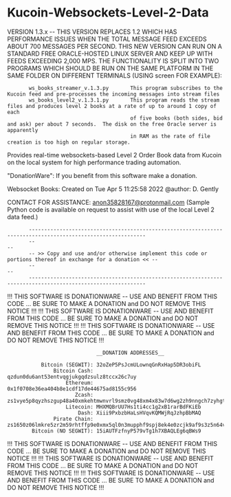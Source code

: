 # Kucoin-Websockets-Level-2-Data


VERSION 1.3.x -- THIS VERSION REPLACES 1.2 WHICH HAS PERFORMANCE ISSUES WHEN THE TOTAL MESSAGE FEED EXCEEDS ABOUT 700 MESSAGES PER SECOND.  THIS NEW VERSION CAN RUN ON A STANDARD FREE ORACLE-HOSTED LINUX SERVER AND KEEP UP WITH FEEDS EXCEEDING 2,000 MPS.  THE FUNCTIONALITY IS SPLIT INTO TWO PROGRAMS WHICH SHOULD BE RUN ON THE SAME PLATFORM IN THE SAME FOLDER ON DIFFERENT TERMINALS (USING screen FOR EXAMPLE):

           ws_books_streamer_v.1.3.py       This program subscribes to the Kucoin feed and pre-processes the incoming messages into stream files
           ws_books_level2_v.1.3.1.py       This program reads the stream files and produces level 2 books at a rate of up to around 1 copy of each
                                            of five books (both sides, bid and ask) per about 7 seconds.  The disk on the free Oracle server is apparently
                                            in RAM as the rate of file creation is too high on regular storage.
                                            


Provides real-time websockets-based Level 2 Order Book data from Kucoin on the local system for high performance trading automation.

"DonationWare": If you benefit from this software make a donation.


Websocket Books: Created on Tue Apr  5 11:25:58 2022
@author: D. Gently


CONTACT FOR ASSISTANCE: anon35828167@protonmail.com
(Sample Python code is available on request to assist with use of the local Level 2 data feed.)



           ------------------------------------------------------------------------------------------------------------
           --                                                                                                        --
           -- >> Copy and use and/or otherwise implement this code or portions thereof in exchange for a donation << --
           --                                                                                                        --
           ------------------------------------------------------------------------------------------------------------


!!! THIS SOFTWARE IS DONATIONWARE -- USE AND BENEFIT FROM THIS CODE ... BE SURE TO MAKE A DONATION and DO NOT REMOVE THIS NOTICE !!!
!!! THIS SOFTWARE IS DONATIONWARE -- USE AND BENEFIT FROM THIS CODE ... BE SURE TO MAKE A DONATION and DO NOT REMOVE THIS NOTICE !!!
!!! THIS SOFTWARE IS DONATIONWARE -- USE AND BENEFIT FROM THIS CODE ... BE SURE TO MAKE A DONATION and DO NOT REMOVE THIS NOTICE !!!

                                 __DONATION ADDRESSES__

               Bitcoin (SEGWIT): 32oZeP5PsJcmULownqGnRxHap5DR3obiFL
                   Bitcoin Cash: qzdun0du6ant53entvqgjukgqdzsulz8tccx26c7uy
                       Ethereum: 0x1f0708e36ea404b8e1cdf17de44675ad8155c956
                          Zcash: zs1vye5p8qyzhszgup48a40xmkehtmwnvrl9smz0vg48xm4x83w7d6wg2zh9nngch7zyhgt5n047ya
                       Litecoin: MHXMQBrUU7Hs1ti4cc1g2xB1rarBdFKiEb
                           Dash: Xiii9PxbzbHaLsHVqvKQMWjRqJzhpBbMAQ
                   Pirate Chain: zs1650z06lmkre5zr2m59rhtffp9e0xmx5ql0n3mupphf9spj8ek4e0zcjk9af9s3z5n64vjqj3hpz
            Bitcoin (NO SEGWIT): 15iAUTFzfnyP579vTg1h7XBAQLEg6qBWs9

!!! THIS SOFTWARE IS DONATIONWARE -- USE AND BENEFIT FROM THIS CODE ... BE SURE TO MAKE A DONATION and DO NOT REMOVE THIS NOTICE !!!
!!! THIS SOFTWARE IS DONATIONWARE -- USE AND BENEFIT FROM THIS CODE ... BE SURE TO MAKE A DONATION and DO NOT REMOVE THIS NOTICE !!!
!!! THIS SOFTWARE IS DONATIONWARE -- USE AND BENEFIT FROM THIS CODE ... BE SURE TO MAKE A DONATION and DO NOT REMOVE THIS NOTICE !!!
